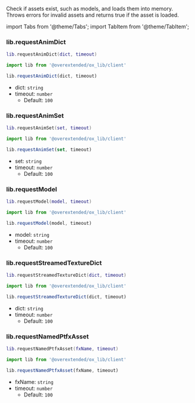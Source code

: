 Check if assets exist, such as models, and loads them into memory.  
Throws errors for invalid assets and returns true if the asset is loaded.

import Tabs from '@theme/Tabs';
import TabItem from '@theme/TabItem';

### lib.requestAnimDict

<Tabs>
<TabItem value='Lua'>

```lua
lib.requestAnimDict(dict, timeout)
```
</TabItem>
<TabItem value='JS/TS'>

```ts
import lib from '@overextended/ox_lib/client'

lib.requestAnimDict(dict, timeout)
```
</TabItem>
</Tabs>

* dict: `string`
* timeout: `number`
  * Default: `100`


### lib.requestAnimSet

<Tabs>
<TabItem value='Lua'>

```lua
lib.requestAnimSet(set, timeout)
```
</TabItem>
<TabItem value='JS/TS'>

```ts
import lib from '@overextended/ox_lib/client'

lib.requestAnimSet(set, timeout)
```
</TabItem>
</Tabs>

* set: `string`
* timeout: `number`
  * Default: `100`



### lib.requestModel

<Tabs>
<TabItem value='Lua'>

```lua
lib.requestModel(model, timeout)
```
</TabItem>
<TabItem value='JS/TS'>

```ts
import lib from '@overextended/ox_lib/client'

lib.requestModel(model, timeout)
```
</TabItem>
</Tabs>

* model: `string`
* timeout: `number`
  * Default: `100`


### lib.requestStreamedTextureDict

<Tabs>
<TabItem value='Lua'>

```lua
lib.requestStreamedTextureDict(dict, timeout)
```
</TabItem>
<TabItem value='JS/TS'>

```ts
import lib from '@overextended/ox_lib/client'

lib.requestStreamedTextureDict(dict, timeout)
```
</TabItem>
</Tabs>

* dict: `string`
* timeout: `number`
  * Default: `100`


### lib.requestNamedPtfxAsset

<Tabs>
<TabItem value='Lua'>

```lua
lib.requestNamedPtfxAsset(fxName, timeout)

```
</TabItem>
<TabItem value='JS/TS'>

```ts
import lib from '@overextended/ox_lib/client'

lib.requestNamedPtfxAsset(fxName, timeout)
```
</TabItem>
</Tabs>

* fxName: `string`
* timeout: `number`
  * Default: `100`

